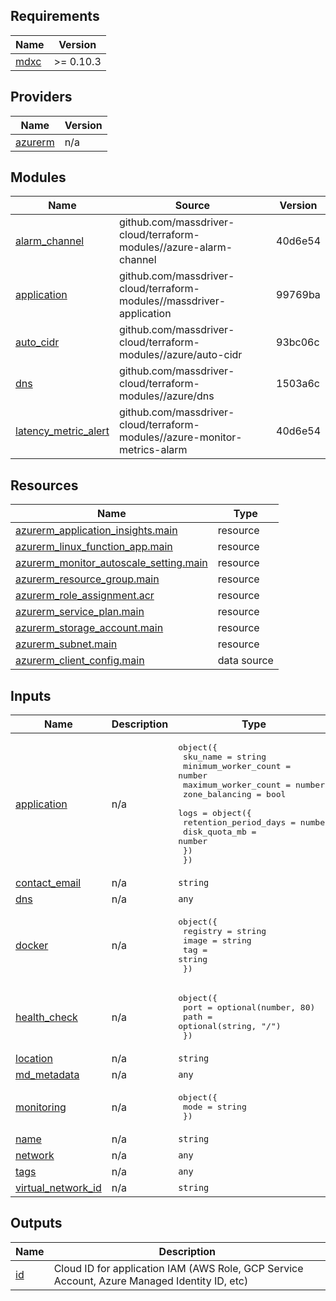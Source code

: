 <!-- BEGINNING OF PRE-COMMIT-TERRAFORM DOCS HOOK -->
## Requirements

| Name | Version |
|------|---------|
| <a name="requirement_mdxc"></a> [mdxc](#requirement\_mdxc) | >= 0.10.3 |

## Providers

| Name | Version |
|------|---------|
| <a name="provider_azurerm"></a> [azurerm](#provider\_azurerm) | n/a |

## Modules

| Name | Source | Version |
|------|--------|---------|
| <a name="module_alarm_channel"></a> [alarm\_channel](#module\_alarm\_channel) | github.com/massdriver-cloud/terraform-modules//azure-alarm-channel | 40d6e54 |
| <a name="module_application"></a> [application](#module\_application) | github.com/massdriver-cloud/terraform-modules//massdriver-application | 99769ba |
| <a name="module_auto_cidr"></a> [auto\_cidr](#module\_auto\_cidr) | github.com/massdriver-cloud/terraform-modules//azure/auto-cidr | 93bc06c |
| <a name="module_dns"></a> [dns](#module\_dns) | github.com/massdriver-cloud/terraform-modules//azure/dns | 1503a6c |
| <a name="module_latency_metric_alert"></a> [latency\_metric\_alert](#module\_latency\_metric\_alert) | github.com/massdriver-cloud/terraform-modules//azure-monitor-metrics-alarm | 40d6e54 |

## Resources

| Name | Type |
|------|------|
| [azurerm_application_insights.main](https://registry.terraform.io/providers/hashicorp/azurerm/latest/docs/resources/application_insights) | resource |
| [azurerm_linux_function_app.main](https://registry.terraform.io/providers/hashicorp/azurerm/latest/docs/resources/linux_function_app) | resource |
| [azurerm_monitor_autoscale_setting.main](https://registry.terraform.io/providers/hashicorp/azurerm/latest/docs/resources/monitor_autoscale_setting) | resource |
| [azurerm_resource_group.main](https://registry.terraform.io/providers/hashicorp/azurerm/latest/docs/resources/resource_group) | resource |
| [azurerm_role_assignment.acr](https://registry.terraform.io/providers/hashicorp/azurerm/latest/docs/resources/role_assignment) | resource |
| [azurerm_service_plan.main](https://registry.terraform.io/providers/hashicorp/azurerm/latest/docs/resources/service_plan) | resource |
| [azurerm_storage_account.main](https://registry.terraform.io/providers/hashicorp/azurerm/latest/docs/resources/storage_account) | resource |
| [azurerm_subnet.main](https://registry.terraform.io/providers/hashicorp/azurerm/latest/docs/resources/subnet) | resource |
| [azurerm_client_config.main](https://registry.terraform.io/providers/hashicorp/azurerm/latest/docs/data-sources/client_config) | data source |

## Inputs

| Name | Description | Type | Default | Required |
|------|-------------|------|---------|:--------:|
| <a name="input_application"></a> [application](#input\_application) | n/a | <pre>object({<br>    sku_name             = string<br>    minimum_worker_count = number<br>    maximum_worker_count = number<br>    zone_balancing       = bool<br>    logs = object({<br>      retention_period_days = number<br>      disk_quota_mb         = number<br>    })<br>  })</pre> | n/a | yes |
| <a name="input_contact_email"></a> [contact\_email](#input\_contact\_email) | n/a | `string` | n/a | yes |
| <a name="input_dns"></a> [dns](#input\_dns) | n/a | `any` | n/a | yes |
| <a name="input_docker"></a> [docker](#input\_docker) | n/a | <pre>object({<br>    registry = string<br>    image    = string<br>    tag      = string<br>  })</pre> | n/a | yes |
| <a name="input_health_check"></a> [health\_check](#input\_health\_check) | n/a | <pre>object({<br>    port = optional(number, 80)<br>    path = optional(string, "/")<br>  })</pre> | n/a | yes |
| <a name="input_location"></a> [location](#input\_location) | n/a | `string` | n/a | yes |
| <a name="input_md_metadata"></a> [md\_metadata](#input\_md\_metadata) | n/a | `any` | n/a | yes |
| <a name="input_monitoring"></a> [monitoring](#input\_monitoring) | n/a | <pre>object({<br>    mode = string<br>  })</pre> | n/a | yes |
| <a name="input_name"></a> [name](#input\_name) | n/a | `string` | n/a | yes |
| <a name="input_network"></a> [network](#input\_network) | n/a | `any` | n/a | yes |
| <a name="input_tags"></a> [tags](#input\_tags) | n/a | `any` | n/a | yes |
| <a name="input_virtual_network_id"></a> [virtual\_network\_id](#input\_virtual\_network\_id) | n/a | `string` | n/a | yes |

## Outputs

| Name | Description |
|------|-------------|
| <a name="output_id"></a> [id](#output\_id) | Cloud ID for application IAM (AWS Role, GCP Service Account, Azure Managed Identity ID, etc) |
<!-- END OF PRE-COMMIT-TERRAFORM DOCS HOOK -->
